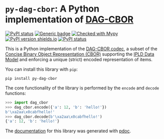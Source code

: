 # `py-dag-cbor`: A Python implementation of [DAG-CBOR](https://ipld.io/specs/codecs/dag-cbor/spec/)

[![PyPI status](https://app.travis-ci.com/hashberg-io/py-dag-cbor.svg?token=Aux1v4K7oU16PNQw8VRa&branch=main)](https://app.travis-ci.com/github/hashberg-io/py-dag-cbor/)
[![Generic badge](https://img.shields.io/badge/python-3.7+-green.svg)](https://docs.python.org/3.7/)
[![Checked with Mypy](http://www.mypy-lang.org/static/mypy_badge.svg)](https://github.com/python/mypy)
[![PyPI version shields.io](https://img.shields.io/pypi/v/py-dag-cbor.svg)](https://pypi.python.org/pypi/py-dag-cbor/)
[![PyPI status](https://img.shields.io/pypi/status/py-dag-cbor.svg)](https://pypi.python.org/pypi/py-dag-cbor/)


This is a Python implementation of the [DAG-CBOR codec](https://ipld.io/specs/codecs/dag-cbor/spec/), a subset of the [Concise Binary Object Representation (CBOR)](https://cbor.io/) supporting the [IPLD Data Model](https://ipld.io/docs/data-model/) and enforcing a unique (strict) encoded representation of items.

You can install this library with `pip`:

```
pip install py-dag-cbor
```

The core functionality of the library is performed by the `encode` and `decode` functions:

```python
>>> import dag_cbor
>>> dag_cbor.encode({'a': 12, 'b': 'hello!'})
b'\xa2aa\x0cabfhello!'
>>> dag_cbor.decode(b'\xa2aa\x0cabfhello!')
{'a': 12, 'b': 'hello!'}
```

The [documentation](https://hashberg-io.github.io/py-dag-cbor/dag_cbor/index.html) for this library was generated with [pdoc](https://pdoc3.github.io/pdoc/).
